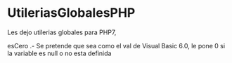 # UtileriasGlobalesPHP
Les dejo utilerias globales para PHP7,


esCero .- Se pretende que sea como el val de Visual Basic 6.0, le pone 0 si la variable es null o no esta definida
